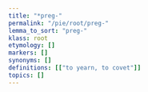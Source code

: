 ```yaml
---
title: "*preg-"
permalink: "/pie/root/preg-"
lemma_to_sort: "preg-"
klass: root
etymology: []
markers: []
synonyms: []
definitions: [["to yearn, to covet"]]
topics: []
---
```

